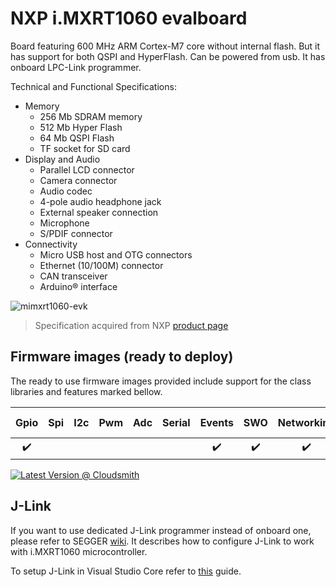 # NXP i.MXRT1060 evalboard

Board featuring 600 MHz ARM Cortex-M7 core without internal flash. But it has support for both QSPI and HyperFlash.
Can be powered from usb. It has onboard LPC-Link programmer.

Technical and Functional Specifications:

- Memory
  - 256 Mb SDRAM memory
  - 512 Mb Hyper Flash
  - 64 Mb QSPI Flash
  - TF socket for SD card
- Display and Audio
  - Parallel LCD connector
  - Camera connector
  - Audio codec
  - 4-pole audio headphone jack
  - External speaker connection
  - Microphone
  - S/PDIF connector
- Connectivity
  - Micro USB host and OTG connectors
  - Ethernet (10/100M) connector
  - CAN transceiver
  - Arduino® interface

![mimxrt1060-evk](../../images/reference-targets/mimxrt1060_evk.jpg)

>Specification acquired from NXP [product page](https://www.nxp.com/design/development-boards/i.mx-evaluation-and-development-boards/mimxrt1060-evk-i.mx-rt1060-evaluation-kit:MIMXRT1060-EVK)

## Firmware images (ready to deploy)

The ready to use firmware images provided include support for the class libraries and features marked bellow.

| Gpio | Spi | I2c | Pwm | Adc | Serial | Events | SWO | Networking | Large Heap |
|:---:|:---:|:---:|:---:|:---:|:---:|:---:|:---:|:---:|:---:|
| :heavy_check_mark: | | |  | |  | :heavy_check_mark: | :heavy_check_mark: | :heavy_check_mark: | :heavy_check_mark: |

[![Latest Version @ Cloudsmith](https://api-prd.cloudsmith.io/v1/badges/version/net-nanoframework/nanoframework-images/raw/NXP_MIMXRT1060_EVK/latest/x/?render=true)](https://cloudsmith.io/~net-nanoframework/repos/nanoframework-images/packages/detail/raw/NXP_MIMXRT1060_EVK/latest/)

## J-Link

If you want to use dedicated J-Link programmer instead of onboard one, please refer to SEGGER [wiki](https://wiki.segger.com/i.MXRT1060). It describes how to configure J-Link to work with i.MXRT1060 microcontroller.

To setup J-Link in Visual Studio Core refer to [this](https://wiki.segger.com/J-Link:Visual_Studio_Code) guide.
